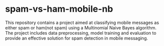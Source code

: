 # spam-vs-ham-mobile-nb
This repository contains a project aimed at classifying mobile messages as either spam or ham(not spam) using a Multinomial Naive Bayes algorithm. The project includes data preprocessing, model training and evaluation to provide an effective solution for spam detection in mobile messaging.
